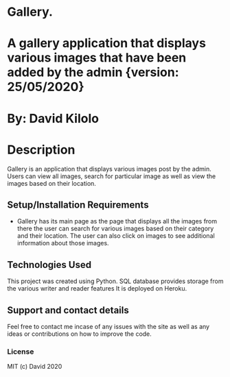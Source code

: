 # Gallery.
# A gallery application that displays various images that have been added by the admin {version: 25/05/2020}
# By: David Kilolo
# Description
Gallery is an application that displays various images post by the admin.
Users can view all images, search for particular image as well as view the images based on their location.
## Setup/Installation Requirements
* Gallery has its main page as the page that displays all the images from there the user can search for various images based on their category and their location. The user can also click on images to see additional information about those images.
## Technologies Used
This project was created using Python.
SQL database provides storage from the various writer and reader features
It is deployed on Heroku.
## Support and contact details
Feel free to contact me incase of any issues with the site as well as any ideas or contributions on how to improve the code.
### License
MIT (c) David 2020